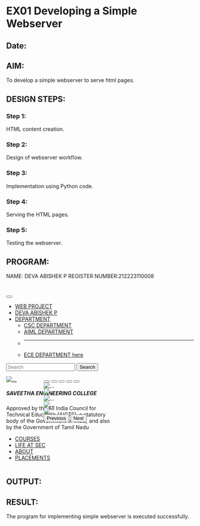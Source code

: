 # EX01 Developing a Simple Webserver
## Date:

## AIM:
To develop a simple webserver to serve html pages.

## DESIGN STEPS:
### Step 1: 
HTML content creation.

### Step 2:
Design of webserver workflow.

### Step 3:
Implementation using Python code.

### Step 4:
Serving the HTML pages.

### Step 5:
Testing the webserver.

## PROGRAM:
NAME: DEVA ABISHEK P
REGISTER NUMBER:212223110008
<!DOCTYPE html>
<html lang="en">
<head>
    <meta charset="UTF-8">
    <meta name="viewport" content="width=device-width, initial-scale=1.0">
    <title>SLIDERS</title>
    <link href="https://cdn.jsdelivr.net/npm/bootstrap@5.3.3/dist/css/bootstrap.min.css" rel="stylesheet" integrity="sha384-QWTKZyjpPEjISv5WaRU9OFeRpok6YctnYmDr5pNlyT2bRjXh0JMhjY6hW+ALEwIH" crossorigin="anonymous">
    <style>
      .icon{
        color: #db53c0;
        font-size: 25px;
        padding:5px;
      }
      i:hover{
        color: rgba(30, 6, 246, 0.832);
      }
    </style>
    <link rel="stylesheet" href="https://cdn.jsdelivr.net/npm/bootstrap-icons@1.11.3/font/bootstrap-icons.min.css">
</head>
<body>
  <div class="row border border-3" >
    <div class="col-5" >
      <i class="bi bi-whatsapp icon hove"></i>
      <i class="bi bi-facebook icon hover"></i>
      <i class="bi bi-twitter icon hover"></i>
      <i class="bi bi-linkedin icon hover"></i>
      <i class="bi bi-instagram icon hover"></i>
      <i class="bi bi-youtube icon hover"></i>
    </div>
    <div class="col-4" >
      <nav class="navbar navbar-expand-lg bg-body-tertiary">
        <div class="container-fluid">
          <button class="navbar-toggler" type="button" data-bs-toggle="collapse" data-bs-target="#navbarSupportedContent" aria-controls="navbarSupportedContent" aria-expanded="false" aria-label="Toggle navigation">
            <span class="navbar-toggler-icon"></span>
          </button>
          <div class="collapse navbar-collapse" id="navbarSupportedContent" >
            <ul class="navbar-nav me-auto mb-2 mb-lg-0">
              <li class="nav-item ">
                <a class="nav-link active" aria-current="page " href="#">WEB PROJECT</a>
              </li>
              <li class="nav-item">
                <a class="nav-link" href="#">DEVA ABISHEK P</a>
              </li>
              <li class="nav-item dropdown">
                <a class="nav-link dropdown-toggle" href="#" role="button" data-bs-toggle="dropdown" aria-expanded="false">
                  DEPARTMENT
                </a>
                <ul class="dropdown-menu">
                  <li><a class="dropdown-item" href="#">CSC DEPARTMENT</a></li>
                  <li><a class="dropdown-item" href="#">AIML DEPARTMENT</a></li>
                  <li><hr class="dropdown-divider"></li>
                  <li><a class="dropdown-item" href="#">ECE DEPARTMENT here</a></li>
                </ul>
              </li>
            </ul>
          </div>
        </div>
      </nav>
    </div>
    <div class="col-3" >
      <form class="d-flex" role="search">
        <input class="form-control me-2" type="search" placeholder="Search" aria-label="Search">
        <button class="btn btn-outline-success" type="submit">Search</button>
      </form>
    </div>
  </div>
  <div style="display: flex;">
        <div style="width: 20%;">
            <div class="card" style="width: 18rem;">
                <a href="https://www.saveetha.ac.in"><img src="SEC L.jpg" class="card-img-top" alt="..."></a>
                <div class="card-body">
                  <h5 class="card-title">SAVEETHA ENGINEERING COLLEGE</h5>
                  <p class="card-text">
                    Approved by the All India Council for Technical Education (AICTE), a statutory body of the Government of India, and also by the Government of Tamil Nadu</p>
                </div>
                <ul class="list-group list-group-flush">
                  <li class="list-group-item"><a href="https://saveetha.ac.in/index.php/admissions/courses-offered">COURSES</a></li>
                  <li class="list-group-item"><a href="https://www.saveetha.ac.in/index.php/life-at-sec/student-life">LIFE AT SEC</a></li>
                  <li class="list-group-item"><a href="https://www.saveetha.ac.in/index.php/about/about-sec">ABOUT</a></li>
                  <li class="list-group-item"><a href="https://www.saveetha.ac.in/index.php/placements/overview">PLACEMENTS</a></li>
                </ul>
              </div></div>
        <div style="width: 80%;">
            <div id="carouselExampleIndicators" class="carousel slide" data-bs-ride="carousel">
                <div class="carousel-indicators">
                  <button type="button" data-bs-target="#carouselExampleIndicators" data-bs-slide-to="0" class="active" aria-current="true" aria-label="Slide 1"></button>
                  <button type="button" data-bs-target="#carouselExampleIndicators" data-bs-slide-to="1" aria-label="Slide 2"></button>
                  <button type="button" data-bs-target="#carouselExampleIndicators" data-bs-slide-to="2" aria-label="Slide 3"></button>
                  <button type="button" data-bs-target="#carouselExampleIndicators" data-bs-slide-to="3" aria-label="Slide 4"></button>
                  <button type="button" data-bs-target="#carouselExampleIndicators" data-bs-slide-to="4" aria-label="Slide 5"></button>
                </div>
                <div class="carousel-inner">
                  <div class="carousel-item active">
                    <img src="web 3.jpeg" class="d-block w-100" alt="...">
                  </div>
                  <div class="carousel-item">
                    <img src="SEC 1.jpg" class="d-block w-100" alt="...">
                  </div>
                  <div class="carousel-item">
                    <img src="SEC 2.jpg" class="d-block w-100" alt="...">
                  </div>
                  <div class="carousel-item active">
                    <img src="SEC 3.jpg" class="d-block w-100" alt="...">
                  </div>
                  <div class="carousel-item active">
                    <img src="SEC 4.jpg" class="d-block w-100" alt="...">
                  </div>
                </div>
                <button class="carousel-control-prev" type="button" data-bs-target="#carouselExampleIndicators" data-bs-slide="prev">
                  <span class="carousel-control-prev-icon" aria-hidden="true"></span>
                  <span class="visually-hidden">Previous</span>
                </button>
                <button class="carousel-control-next" type="button" data-bs-target="#carouselExampleIndicators" data-bs-slide="next">
                  <span class="carousel-control-next-icon" aria-hidden="true"></span>
                  <span class="visually-hidden">Next</span>
                </button>
              </div>
        </div>
    </div>
    <script src="https://cdn.jsdelivr.net/npm/bootstrap@5.3.3/dist/js/bootstrap.bundle.min.js" integrity="sha384-YvpcrYf0tY3lHB60NNkmXc5s9fDVZLESaAA55NDzOxhy9GkcIdslK1eN7N6jIeHz" crossorigin="anonymous"></script>
</body>
</html>


## OUTPUT:


## RESULT:
The program for implementing simple webserver is executed successfully.
